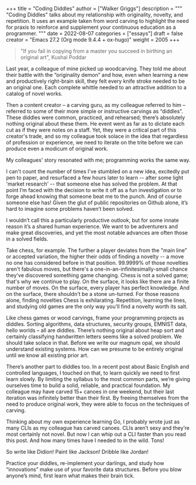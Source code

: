 +++
title = "Coding Diddles"
author = ["Walker Griggs"]
description = """
  "Coding Diddles" talks about my relationship with originality, novelty, and repetition. It uses an example taken from word carving to highlight the need for praxis to reinforce and supplement your continuous education as a programmer.
  """
date = 2022-08-07
categories = ["essays"]
draft = false
creator = "Emacs 27.2 (Org mode 9.4.4 + ox-hugo)"
weight = 2005
+++

> "If you fail in copying from a master you succeed in birthing an original art", Kushal Poddar

Last year, a colleague of mine picked up woodcarving. They told me about their battle with the “originality demon” and how, even when learning a new and productively right-brain skill, they felt every knife stroke needed to be an original one. Each complete whittle needed to an attractive addition to a catalog of novel works.

Then a content creator – a carving guru, as my colleague referred to him – referred to some of their more simple or instructive carvings as “diddles”. These diddles were common, practiced, and rehearsed; there’s absolutely nothing original about these them. He event went as far as to dictate each cut as if they were notes on a staff. Yet, they were a critical part of this creator's trade, and so my colleague took solace in the idea that regardless of profession or experience, we need to iterate on the trite before we can produce even a modicum of original work.

My colleagues' story resonated with me; programming works the same way.

I can't count the number of times I've stumbled on a new idea, excitedly put pen to paper, and resurfaced a few hours later to learn -- after some light 'market research' -- that someone else has solved the problem. At that point I’m faced with the decision to write it off as a fun investigation or to forge ahead knowing that someone beat me to the punch. And of course someone else has! Given the glut of public repositories on Github alone, it’s hard to imagine some problems haven’t been solved.

I wouldn’t call this a particularly productive outlook, but for some innate reason it’s a shared human experience. We want to be adventurers and make great discoveries, and yet the most notable advances are often those in a solved fields.

Take chess, for example. The further a player deviates from the "main line" or accepted variation, the higher their odds of finding a novelty -- a move no one has considered before in that position. 99.9999% of those novelties aren't fabulous moves, but there's a one-in-an-infinitesimally-small chance they've discovered something game changing. Chess is not a solved game; that's why we continue to play. On the surface, it looks like there are a finite number of moves. On the surface, every player has perfect knowledge. And on the surface, there shouldn't be a stone un-turned. For those reasons alone, finding novelties Chess is exhilarating. Repetition, learning the lines, and studying old games are the only way you'll find a novelty worth its salt.

Like chess games or wood carvings, frame your programming projects as diddles. Sorting algorithms, data structures, security groups, EMNIST data, hello worlds – all are diddles. There’s nothing original about heap sort and certainly classifying handwritten letters seems like a solved problem. We should take solace in that. Before we write our magnum opal, we should understand existing systems. How can we presume to be entirely original until we know all existing prior art.

There’s another part to diddles too. In a recent post about Basic English and controlled languages, I touched on that, to learn quickly we need to first learn slowly. By limiting the syllabus to the most common parts, we’re giving ourselves time to build a solid, reliable, and practical foundation. My colleague may have carved 15+ canoes in one weekend, but their last iteration was infinitely better than their first. By freeing themselves from the need to produce original work, they were able to focus on the techniques of carving.

Thinking about my own experience learning Go, I probably wrote just as many CLIs as my colleague has carved canoes. CLIs aren’t sexy and they’re most certainly not novel. But now I can whip out a CLI faster than you read this post. And how many times have I needed to in the wild. Tons!

So write like Didion! Paint like Jackson! Dribble like Jordan!

Practice your diddles, re-implement your darlings, and study how “innovations” make use of your favorite data structures. Before you blow anyone’s mind, first learn what makes their brain tick.
